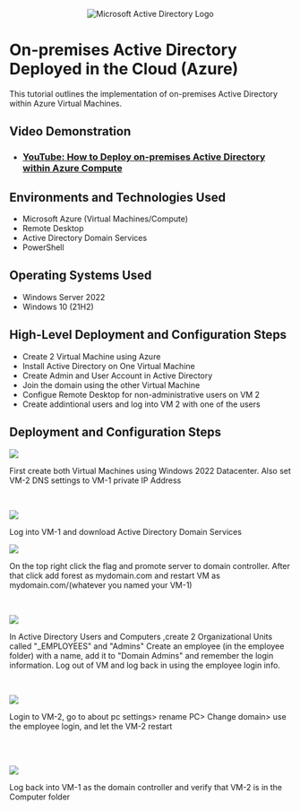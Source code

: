 <p align="center">
<img src="https://i.imgur.com/pU5A58S.png" alt="Microsoft Active Directory Logo"/>
</p>

<h1>On-premises Active Directory Deployed in the Cloud (Azure)</h1>
This tutorial outlines the implementation of on-premises Active Directory within Azure Virtual Machines.<br />


<h2>Video Demonstration</h2>

- ### [YouTube: How to Deploy on-premises Active Directory within Azure Compute](https://www.youtube.com)

<h2>Environments and Technologies Used</h2>

- Microsoft Azure (Virtual Machines/Compute)
- Remote Desktop
- Active Directory Domain Services
- PowerShell

<h2>Operating Systems Used </h2>

- Windows Server 2022
- Windows 10 (21H2)

<h2>High-Level Deployment and Configuration Steps</h2>

- Create 2 Virtual Machine using Azure
- Install Active Directory on One Virtual Machine
- Create Admin and User Account in Active Directory
- Join the domain using the other Virtual Machine
- Configue Remote Desktop for non-administrative users on VM 2
- Create addintional users and log into VM 2 with one of the users

<h2>Deployment and Configuration Steps</h2>

<p>
<img src="https://i.imgur.com/IymFWZG.png"/>
</p>
<p>
First create both Virtual Machines using Windows 2022 Datacenter.
Also set VM-2 DNS settings to VM-1 private IP Address
</p>
<br />

<p>
<img src="https://imgur.com/PUbNuYb.png"/>
</p>
<p>
Log into VM-1 and download Active Directory Domain Services
</p>
<p>
  <img src="https://imgur.com/3F844y3.png"/>
</p>
<p>
  On the top right click the flag and promote server to domain controller.
  After that click add forest as mydomain.com and restart VM as mydomain.com/(whatever you named your VM-1)
</p>
<br />

<p>
<img src="https://imgur.com/F6KnDQz.png"/>
</p>
<p>
In Active Directory Users and Computers ,create 2 Organizational Units called "_EMPLOYEES" and "Admins"
Create an employee (in the employee folder) with a name, add it to "Domain Admins" and remember the login information.
Log out of VM and log back in using the employee login info.
</p>
<br>
<p>
<img src="https://imgur.com/LEYTa4S.png" />
</p>
<p>
Login to VM-2, go to about pc settings> rename PC> Change domain> use the employee login, and let the VM-2 restart
</p>
<br />
<br>
<p>
  <img src="https://imgur.com/qCFBa22.png" />
</p>
<p>
  Log back into VM-1 as the domain controller and verify that VM-2 is in the Computer folder
</p>


<br/>

